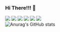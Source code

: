 ### Hi There!!! 👋

<a href="버튼을 눌렀을 때 이동할 링크" target="_blank"><img src="https://img.shields.io/badge/springBoot-steadiness-green?style=flat-square&logo=springboot&logoColor=6DB33F"/></a>
<a href="버튼을 눌렀을 때 이동할 링크" target="_blank"><img src="https://img.shields.io/badge/javascript-steadiness-green?style=flat-square&logo=javascript&logoColor=F7DF1E"/></a>
<a href="버튼을 눌렀을 때 이동할 링크" target="_blank"><img src="https://img.shields.io/badge/mysql-steadiness-green?style=flat-square&logo=mysql&logoColor=4479A1"/></a>
<a href="버튼을 눌렀을 때 이동할 링크" target="_blank"><img src="https://img.shields.io/badge/postgresql-steadiness-green?style=flat-square&logo=postgresql&logoColor=4169E1"/></a>
<a href="버튼을 눌렀을 때 이동할 링크" target="_blank"><img src="https://img.shields.io/badge/intellijidea-steadiness-green?style=flat-square&logo=intellijidea&logoColor=000000"/></a>
<a href="버튼을 눌렀을 때 이동할 링크" target="_blank"><img src="https://img.shields.io/badge/amazonec2-steadiness-green?style=flat-square&logo=amazonec2&logoColor=FF9900"/></a>
<br>
![Anurag's GitHub stats](https://github-readme-stats.vercel.app/api?username=energizerHim&show_icons=true&theme=maroongold)
<!--
**energizerHim/energizerHim** is a ✨ _special_ ✨ repository because its `README.md` (this file) appears on your GitHub profile.

Here are some ideas to get you started:

- 🔭 I’m currently working on ...
- 🌱 I’m currently learning ...
- 👯 I’m looking to collaborate on ...
- 🤔 I’m looking for help with ...
- 💬 Ask me about ...
- 📫 How to reach me: ...
- 😄 Pronouns: ...
- ⚡ Fun fact: ...
-->
